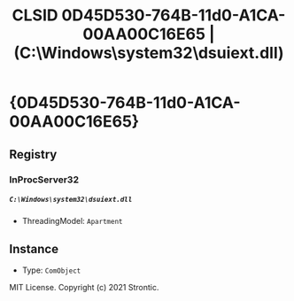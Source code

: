 ﻿---
title: "CLSID 0D45D530-764B-11d0-A1CA-00AA00C16E65 | (C:\\Windows\\system32\\dsuiext.dll)"
excerpt: What is COM-Object CLSID 0D45D530-764B-11d0-A1CA-00AA00C16E65?
---

# {0D45D530-764B-11d0-A1CA-00AA00C16E65}


## Registry


### InProcServer32

##### `C:\Windows\system32\dsuiext.dll`
* ThreadingModel: `Apartment`

## Instance

* Type: `ComObject`

MIT License. Copyright (c) 2021 Strontic.


